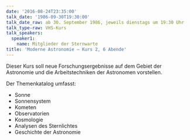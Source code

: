 ```yaml
---
date: '2016-08-24T23:35:00'
talk_date: '1986-09-30T19:30:00'
talk_date_raw: ab 30. September 1986, jeweils dienstags um 19:30 Uhr
talk_type-raw: VHS-Kurs
talk_speakers:
  speaker1:
    name: Mitglieder der Sternwarte
title: 'Moderne Astronomie – Kurs 2, 6 Abende'
---
```

  Dieser Kurs soll neue Forschungsergebnisse auf dem Gebiet der Astronomie und die Arbeitstechniken der Astronomen vorstellen. 
  
  Der Themenkatalog umfasst: 
  - Sonne
  - Sonnensystem
  - Kometen
  - Observatorien
  - Kosmologie
  - Analysen des Sternlichtes
  - Geschichte der Astronomie